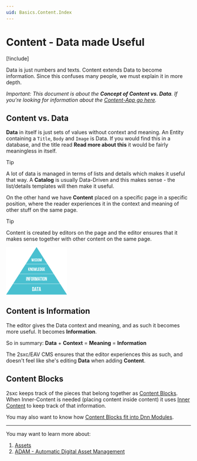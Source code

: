 ```yaml
---
uid: Basics.Content.Index
---
```


# Content - Data made Useful

[!include[](../stack/_shared-float-summary.md)]
<style>.context-box-summary .data-all { visibility: visible; } </style>

Data is just numbers and texts.
Content extends Data to become information. 
Since this confuses many people, we must explain it in more depth. 

_Important: This document is about the **Concept of Content vs. Data**. 
If you're looking for information about the [Content-App go here](xref:Basics.App.ContentApp.Index)._

## Content vs. Data

**Data** in itself is just sets of values without context and meaning. 
An Entity containing a `Title`, `Body` and `Image` is Data.
If you would find this in a database, and the title read **Read more about this** it would be fairly meaningless in itself. 

> [!TIP]
> A lot of data is managed in terms of lists and details which makes it useful that way. 
> A **Catalog** is usually Data-Driven and this makes sense - the list/details templates will then make it useful. 

On the other hand we have **Content** placed on a specific page in a specific position, where the reader experiences it in the context and meaning of other stuff on the same page. 

> [!TIP]
> Content is created by editors on the page and the editor ensures that it makes sense together with other content on the same page. 




<img src="./assets/dikw-pyramid.svg" width="33%" class="float-right">

## Content is Information

The editor gives the Data context and meaning, and as such it becomes more useful. 
It becomes **Information**. 

So in summary: **Data** + **Context** = **Meaning** = **Information**

The 2sxc/EAV CMS ensures that the editor experiences this as such, and doesn't feel like she's editing **Data** when adding **Content**.

## Content Blocks

2sxc keeps track of the pieces that belong together as [Content Blocks](xref:Basics.Cms.ContentBlocks.Index). When Inner-Content is needed (placing content inside content) it uses [Inner Content](xref:Basics.Cms.ContentBlocks.InnerContent) to keep track of that information. 

You may also want to know how [Content Blocks fit into Dnn Modules](xref:Basics.Cms.ContentBlocks.Dnn).

---

You may want to learn more about:

1. [Assets](xref:Basics.Content.Assets)
1. [ADAM - Automatic Digital Asset Management](xref:Basics.Cms.Adam.Index)

